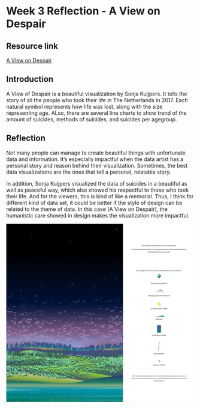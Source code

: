 # Week 3 Reflection - A View on Despair
## Resource link
[A View on Despair](https://www.studioterp.nl/a-view-on-despair-a-datavisualization-project-by-studio-terp/)
## Introduction
A View of Despair is a beautiful visualization by Sonja Kuijpers. It tells the story of all the people who took their life in The Netherlands in 2017. Each natural symbol represents how life was lost, along with the size representing age. ALso, there are several line charts to show trend of the amount of suicides, methods of suicides, and suicides per agegroup.

## Reflection
Not many people can manage to create beautiful things with unfortunate data and information. It’s especially impactful when the data artist has a personal story and reason behind their visualization. Sometimes, the best data visualizations are the ones that tell a personal, relatable story. 

In addition, Sonja Kuijpers visualized the data of suicides in a beautiful as well as peaceful way, which also showed his respectful to those who took their life. And for the viewers, this is kind of like a memorial. Thus, I think for different kind of data set, it could be better if the style of design can be related to the theme of data. In this case (A View on Despair), the humanistic care showed in design makes the visualization more impactful. 

![img](img/3-1.jpg)
